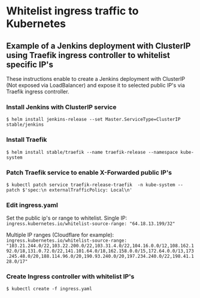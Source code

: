 # Whitelist ingress traffic to Kubernetes
## Example of a Jenkins deployment with ClusterIP using Traefik ingress controller to whitelist specific IP's

These instructions enable to create a Jenkins deployment with ClusterIP (Not exposed via LoadBalancer) and expose it to selected public IP's via Traefik ingress controller.

### Install Jenkins with ClusterIP service
`$ helm install jenkins-release --set Master.ServiceType=ClusterIP stable/jenkins`

### Install Traefik
`$ helm install stable/traefik --name traefik-release --namespace kube-system`

### Patch Traefik service to enable X-Forwarded public IP's
`$ kubectl patch service traefik-release-traefik  -n kube-system --patch $'spec:\n externalTrafficPolicy: Local\n'`

### Edit ingress.yaml 
Set the public ip's or range to whitelist. 
Single IP: `ingress.kubernetes.io/whitelist-source-range: "64.18.13.199/32"`

Multiple IP ranges (Cloudflare for example): 
`ingress.kubernetes.io/whitelist-source-range: "103.21.244.0/22,103.22.200.0/22,103.31.4.0/22,104.16.0.0/12,108.162.192.0/18,131.0.72.0/22,141.101.64.0/18,162.158.0.0/15,172.64.0.0/13,173.245.48.0/20,188.114.96.0/20,190.93.240.0/20,197.234.240.0/22,198.41.128.0/17"`

### Create Ingress controller with whitelist IP's
`$ kubectl create -f ingress.yaml`
